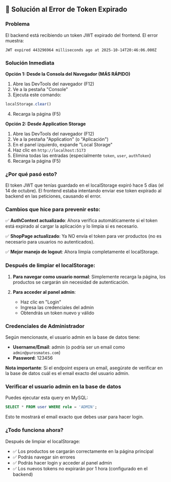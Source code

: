 ## 🔧 Solución al Error de Token Expirado

### Problema
El backend está recibiendo un token JWT expirado del frontend. El error muestra:
```
JWT expired 443296964 milliseconds ago at 2025-10-14T20:46:06.000Z
```

### Solución Inmediata

**Opción 1: Desde la Consola del Navegador (MÁS RÁPIDO)**
1. Abre las DevTools del navegador (F12)
2. Ve a la pestaña "Console"
3. Ejecuta este comando:
```javascript
localStorage.clear()
```
4. Recarga la página (F5)

**Opción 2: Desde Application Storage**
1. Abre las DevTools del navegador (F12)
2. Ve a la pestaña "Application" (o "Aplicación")
3. En el panel izquierdo, expande "Local Storage"
4. Haz clic en `http://localhost:5173`
5. Elimina todas las entradas (especialmente `token`, `user`, `authToken`)
6. Recarga la página (F5)

### ¿Por qué pasó esto?

El token JWT que tenías guardado en el localStorage expiró hace 5 días (el 14 de octubre). El frontend estaba intentando enviar ese token expirado al backend en las peticiones, causando el error.

### Cambios que hice para prevenir esto:

✅ **AuthContext actualizado**: Ahora verifica automáticamente si el token está expirado al cargar la aplicación y lo limpia si es necesario.

✅ **ShopPage actualizado**: Ya NO envía el token para ver productos (no es necesario para usuarios no autenticados).

✅ **Mejor manejo de logout**: Ahora limpia completamente el localStorage.

### Después de limpiar el localStorage:

1. **Para navegar como usuario normal**: Simplemente recarga la página, los productos se cargarán sin necesidad de autenticación.

2. **Para acceder al panel admin**:
   - Haz clic en "Login"
   - Ingresa las credenciales del admin
   - Obtendrás un token nuevo y válido

### Credenciales de Administrador

Según mencionaste, el usuario admin en la base de datos tiene:
- **Username/Email**: admin (o podría ser un email como `admin@purosmates.com`)
- **Password**: 123456

**Nota importante**: Si el endpoint espera un email, asegúrate de verificar en la base de datos cuál es el email exacto del usuario admin.

### Verificar el usuario admin en la base de datos

Puedes ejecutar esta query en MySQL:
```sql
SELECT * FROM user WHERE role = 'ADMIN';
```

Esto te mostrará el email exacto que debes usar para hacer login.

### ¿Todo funciona ahora?

Después de limpiar el localStorage:
- ✅ Los productos se cargarán correctamente en la página principal
- ✅ Podrás navegar sin errores
- ✅ Podrás hacer login y acceder al panel admin
- ✅ Los nuevos tokens no expirarán por 1 hora (configurado en el backend)
